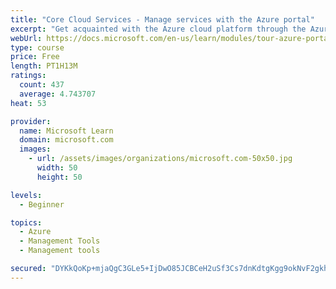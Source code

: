 ```yaml
---
title: "Core Cloud Services - Manage services with the Azure portal"
excerpt: "Get acquainted with the Azure cloud platform through the Azure portal, where you create and manage all of your Azure resources."
webUrl: https://docs.microsoft.com/en-us/learn/modules/tour-azure-portal/
type: course
price: Free
length: PT1H13M
ratings:
  count: 437
  average: 4.743707
heat: 53

provider:
  name: Microsoft Learn
  domain: microsoft.com
  images:
    - url: /assets/images/organizations/microsoft.com-50x50.jpg
      width: 50
      height: 50

levels:
  - Beginner

topics:
  - Azure
  - Management Tools
  - Management tools

secured: "DYKkQoKp+mjaQgC3GLe5+IjDwO85JCBCeH2uSf3Cs7dnKdtgKgg9okNvF2gkhQVK2NEHOgKRUccZgWaMEorEdrU/rA9dnhXR60kE33fcyngQc1AwJeRzAcsFo16OG605pzEziB3otsmm6/4rSrJHtCmqTBv26r0XF9JRhWoD0QRCtB/EsYaClfJG+ybvOu7PEolGyz2TqEyNgPBmGBfG3+OpkHkDT1dY17m9ebVVIotRoRM7QDFn3/lU52n45ULDYDBQgOkneDjWY2QgLXNm7Bm4nULEAR78fBJxPoXFVRjEqVPByQ6quiEdsipLUWyhvo4AQYBK4kAc2WS+4sWpFsxRrLKu+BeukBW4QnGFGfsYRAvZzTcfPpmg5P7xxyT/aQaEwPyW1b0kTQVjwSSIJyxvzFdZXqz4wCcadEGIRRs=;iQNhsH8obJ4zYnpaTmPfeQ=="
---
```


